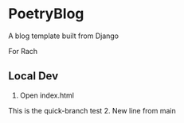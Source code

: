 # PoetryBlog
A blog template built from Django

For Rach

## Local Dev
1. Open index.html

This is the quick-branch test
2. New line from main
